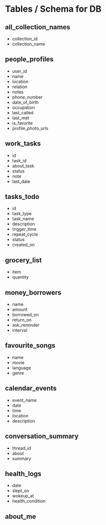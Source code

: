 # Tables / Schema for DB

## all_collection_names

- collection_id
- collection_name

## people_profiles

- user_id
- name
- location
- relation
- notes
- phone_number
- date_of_birth
- occupation
- last_called
- last_met
- is_favorite
- profile_photo_urls

## work_tasks

- id
- task_id
- about_task
- status
- note
- last_date

## tasks_todo

- id
- task_type
- task_name
- description
- trigger_time
- repeat_cycle
- status
- created_on

## grocery_list

- item
- quantity

## money_borrowers

- name
- amount
- borrowed_on
- return_on
- ask_reminder
- interval

## favourite_songs

- name
- movie
- language
- genre

## calendar_events

- event_name
- date
- time
- location
- description

## conversation_summary

- thread_id
- about
- summary

## health_logs

- date
- slept_on
- wokeup_at
- health_condition

## about_me
